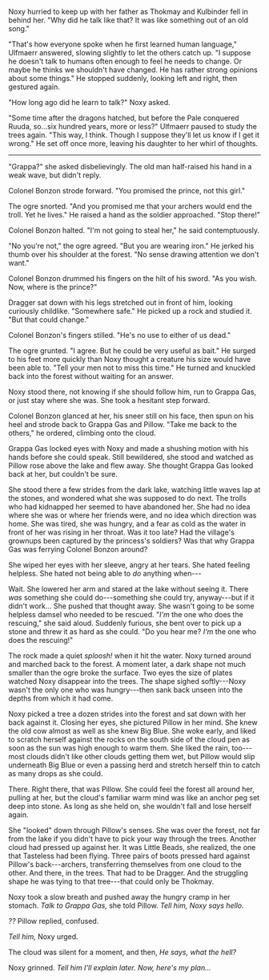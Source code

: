 Noxy hurried to keep up with her father as Thokmay and Kulbinder fell
in behind her.  "Why did he talk like that?  It was like something out
of an old song."

"That's how everyone spoke when he first learned human language,"
Ulfmaerr answered, slowing slightly to let the others catch up.  "I
suppose he doesn't talk to humans often enough to feel he needs to
change.  Or maybe he thinks we shouldn't have changed.  He has rather
strong opinions about some things."  He stopped suddenly, looking left
and right, then gestured again.

"How long ago did he learn to talk?"  Noxy asked.

"Some time after the dragons hatched, but before the Pale conquered
Ruuda, so...six hundred years, more or less?"  Ulfmaerr paused to
study the trees again.  "This way, I think.  Though I suppose they'll
let us know if I get it wrong."  He set off once more, leaving his
daughter to her whirl of thoughts.

----------

"Grappa?" she asked disbelievingly.  The old man half-raised his hand
in a weak wave, but didn't reply.

Colonel Bonzon strode forward.  "You promised the prince, not this
girl."

The ogre snorted.  "And you promised me that your archers would end
the troll.  Yet he lives."  He raised a hand as the soldier
approached.  "Stop there!"

Colonel Bonzon halted.  "I'm not going to steal her," he said
contemptuously.

"No you're not," the ogre agreed.  "But you are wearing iron."  He
jerked his thumb over his shoulder at the forest.  "No sense drawing
attention we don't want."

Colonel Bonzon drummed his fingers on the hilt of his sword.  "As you
wish.  Now, where is the prince?"

Dragger sat down with his legs stretched out in front of him, looking
curiously childlike.  "Somewhere safe."  He picked up a rock and
studied it.  "But that could change."

Colonel Bonzon's fingers stilled.  "He's no use to either of us dead."

The ogre grunted.  "I agree.  But he could be very useful as bait."
He surged to his feet more quickly than Noxy thought a creature his
size would have been able to.  "Tell your men not to miss this time."
He turned and knuckled back into the forest without waiting for an
answer.

Noxy stood there, not knowing if she should follow him, run to Grappa
Gas, or just stay where she was.  She took a hesitant step forward.

Colonel Bonzon glanced at her, his sneer still on his face, then spun
on his heel and strode back to Grappa Gas and Pillow.  "Take me back
to the others," he ordered, climbing onto the cloud.

Grappa Gas locked eyes with Noxy and made a shushing motion with his
hands before she could speak.  Still bewildered, she stood and watched
as Pillow rose above the lake and flew away.  She thought Grappa Gas
looked back at her, but couldn't be sure.

She stood there a few strides from the dark lake, watching little
waves lap at the stones, and wondered what she was supposed to do
next.  The trolls who had kidnapped her seemed to have abandoned her.
She had no idea where she was or where her friends were, and no idea
which direction was home.  She was tired, she was hungry, and a fear
as cold as the water in front of her was rising in her throat.  Was it
too late?  Had the village's grownups been captured by the princess's
soldiers?  Was that why Grappa Gas was ferrying Colonel Bonzon around?

She wiped her eyes with her sleeve, angry at her tears.  She hated
feeling helpless.  She hated not being able to *do* anything when---

Wait.  She lowered her arm and stared at the lake without seeing it.
There *was* something she could do---something she could try,
anyway---but if it didn't work...  She pushed that thought away.  She
wasn't going to be some helpless damsel who needed to be rescued.
"*I'm* the one who does the rescuing," she said aloud.  Suddenly
furious, she bent over to pick up a stone and threw it as hard as she
could.  "Do you hear me?  *I'm* the one who does the rescuing!"

The rock made a quiet *sploosh!* when it hit the water.  Noxy turned
around and marched back to the forest.  A moment later, a dark shape
not much smaller than the ogre broke the surface.  Two eyes the size
of plates watched Noxy disappear into the trees.  The shape sighed
softly---Noxy wasn't the only one who was hungry---then sank back
unseen into the depths from which it had come.

Noxy picked a tree a dozen strides into the forest and sat down with
her back against it.  Closing her eyes, she pictured Pillow in her
mind.  She knew the old cow almost as well as she knew Big Blue.  She
woke early, and liked to scratch herself against the rocks on the
south side of the cloud pen as soon as the sun was high enough to warm
them.  She liked the rain, too---most clouds didn't like other clouds
getting them wet, but Pillow would slip underneath Big Blue or even a
passing herd and stretch herself thin to catch as many drops as she
could.

There.  Right there, that was Pillow.  She could feel the forest all
around her, pulling at her, but the cloud's familiar warm mind was
like an anchor peg set deep into stone.  As long as she held on, she
wouldn't fall and lose herself again.

She "looked" down through Pillow's senses.  She was over the forest,
not far from the lake if you didn't have to pick your way through the
trees.  Another cloud had pressed up against her.  It was Little
Beads, she realized, the one that Tasteless had been flying.  Three
pairs of boots pressed hard against Pillow's back---archers,
transferring themselves from one cloud to the other.  And there, in
the trees.  That had to be Dragger.  And the struggling shape he was
tying to that tree---that could only be Thokmay.

Noxy took a slow breath and pushed away the hungry cramp in her
stomach.  *Talk to Grappa Gas,* she told Pillow.  *Tell him, Noxy says
hello.*

*??* Pillow replied, confused.

*Tell him,* Noxy urged.

The cloud was silent for a moment, and then, *He says, what the hell?*

Noxy grinned.  *Tell him I'll explain later.  Now, here's my plan...*
